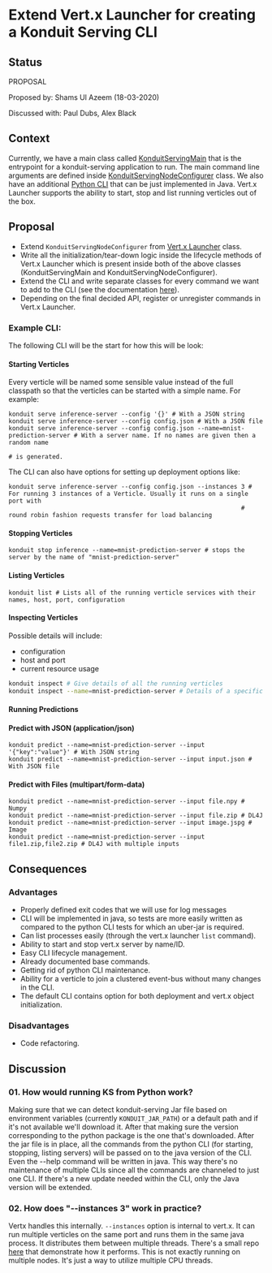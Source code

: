 # Extend Vert.x Launcher for creating a Konduit Serving CLI

## Status
PROPOSAL

Proposed by: Shams Ul Azeem (18-03-2020)

Discussed with: Paul Dubs, Alex Black

## Context

Currently, we have a main class called [KonduitServingMain](https://github.com/KonduitAI/konduit-serving/blob/45af79d15abe4912ccd81e78c9d215306472036e/konduit-serving-core/src/main/java/ai/konduit/serving/configprovider/KonduitServingMain.java) that is the entrypoint for a konduit-serving application to run. The main command line arguments are defined inside [KonduitServingNodeConfigurer](https://github.com/KonduitAI/konduit-serving/blob/e791741b80721980f8b66a35ed42f20b30612d5c/konduit-serving-core/src/main/java/ai/konduit/serving/configprovider/KonduitServingNodeConfigurer.java) class. We also have an additional [Python CLI](https://github.com/KonduitAI/konduit-serving/blob/7965965b58217f2b4d983fd41aaea013264491ee/python/cli.py) that can be just implemented in Java. Vert.x Launcher supports the ability to start, stop and list running verticles out of the box.

## Proposal

- Extend `KonduitServingNodeConfigurer` from [Vert.x Launcher](https://vertx.io/docs/vertx-core/java/#_the_vert_x_launcher) class. 
- Write all the initialization/tear-down logic inside the lifecycle methods of Vert.x Launcher which is present inside both of the above classes (KonduitServingMain and KonduitServingNodeConfigurer). 
- Extend the CLI and write separate classes for every command we want to add to the CLI (see the documentation [here](https://vertx.io/docs/vertx-core/java/#_extending_the_vert_x_launcher)). 
- Depending on the final decided API, register or unregister commands in Vert.x Launcher.

### Example CLI:

The following CLI will be the start for how this will be look:

#### Starting Verticles

Every verticle will be named some sensible value instead of the full classpath so that the verticles can be started with a simple name. For example:

    konduit serve inference-server --config '{}' # With a JSON string
    konduit serve inference-server --config config.json # With a JSON file
    konduit serve inference-server --config config.json --name=mnist-prediction-server # With a server name. If no names are given then a random name
                                                                                    # is generated.

The CLI can also have options for setting up deployment options like:

    konduit serve inference-server --config config.json --instances 3 # For running 3 instances of a Verticle. Usually it runs on a single port with 
                                                                    # round robin fashion requests transfer for load balancing

#### Stopping Verticles

    konduit stop inference --name=mnist-prediction-server # stops the server by the name of "mnist-prediction-server"

#### Listing Verticles

    konduit list # Lists all of the running verticle services with their names, host, port, configuration

#### Inspecting Verticles

Possible details will include:
- configuration
- host and port
- current resource usage

```bash
konduit inspect # Give details of all the running verticles
konduit inspect --name=mnist-prediction-server # Details of a specific verticle
```

#### Running Predictions

#### Predict with JSON (application/json)

    konduit predict --name=mnist-prediction-server --input '{"key":"value"}' # With JSON string
    konduit predict --name=mnist-prediction-server --input input.json # With JSON file

#### Predict with Files (multipart/form-data)

    konduit predict --name=mnist-prediction-server --input file.npy # Numpy
    konduit predict --name=mnist-prediction-server --input file.zip # DL4J
    konduit predict --name=mnist-prediction-server --input image.jspg # Image
    konduit predict --name=mnist-prediction-server --input file1.zip,file2.zip # DL4J with multiple inputs

## Consequences 

### Advantages
- Properly defined exit codes that we will use for log messages
- CLI will be implemented in java, so tests are more easily written as compared to the python CLI tests for which an uber-jar is required.
- Can list processes easily (through the vert.x launcher `list` command).
- Ability to start and stop vert.x server by name/ID.
- Easy CLI lifecycle management.
- Already documented base commands.
- Getting rid of python CLI maintenance.
- Ability for a verticle to join a clustered event-bus without many changes in the CLI. 
- The default CLI contains option for both deployment and vert.x object initialization.
  
### Disadvantages
- Code refactoring.

## Discussion

### 01. How would running KS from Python work?
        
Making sure that we can detect konduit-serving Jar file based on environment variables (currently `KONDUIT_JAR_PATH`) or a default path and if it's not available we'll download it. After that making sure the version corresponding to the python package is the one that's downloaded. After the jar file is in place, all the commands from the python CLI (for starting, stopping, listing servers) will be passed on to the java version of the CLI. Even the --help command will be written in java. This way there's no maintenance of multiple CLIs since all the commands are channeled to just one CLI. If there's a new update needed within the CLI, only the Java version will be extended.

### 02. How does "--instances 3" work in practice?

Vertx handles this internally. `--instances` option is internal to vert.x. It can run multiple verticles on the same port and runs them in the same java process. It distributes them between multiple threads. There's a small repo [here](https://github.com/ShamsUlAzeem/VertxMetricsDemonstrator/blob/master/src/main/java/tests/shamsulazeem/VerticleMetricsDemonstrator.java) that demonstrate how it performs. This is not exactly running on multiple nodes. It's just a way to utilize multiple CPU threads.